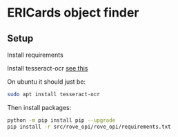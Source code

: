 # ERICards object finder

## Setup
Install requirements

Install tesseract-ocr [see this](https://pyimagesearch.com/2018/09/17/opencv-ocr-and-text-recognition-with-tesseract/)

On ubuntu it should just be:
```bash
sudo apt install tesseract-ocr
```

Then install packages:

```bash
python -m pip install pip --upgrade
pip install -r src/rove_opi/rove_opi/requirements.txt
```